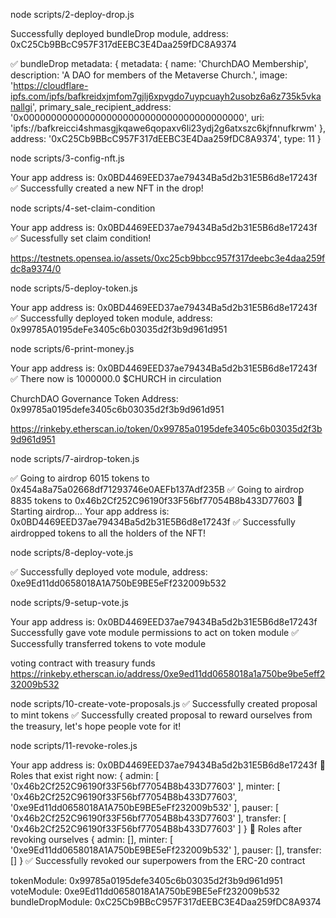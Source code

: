 node scripts/2-deploy-drop.js

Successfully deployed bundleDrop module, address: 0xC25Cb9BBcC957F317dEEBC3E4Daa259fDC8A9374

✅ bundleDrop metadata: {
metadata: {
name: 'ChurchDAO Membership',
description: 'A DAO for members of the Metaverse Church.',
image: 'https://cloudflare-ipfs.com/ipfs/bafkreidxjmfom7gjlj6xpvgdo7uypcuayh2usobz6a6z735k5vkanallgi',
primary_sale_recipient_address: '0x0000000000000000000000000000000000000000',
uri: 'ipfs://bafkreicci4shmasgjkqawe6qopaxv6li23ydj2g6atxszc6kjfnnufkrwm'
},
address: '0xC25Cb9BBcC957F317dEEBC3E4Daa259fDC8A9374',
type: 11
}

node scripts/3-config-nft.js

Your app address is: 0x0BD4469EED37ae79434Ba5d2b31E5B6d8e17243f
✅ Successfully created a new NFT in the drop!

node scripts/4-set-claim-condition

Your app address is: 0x0BD4469EED37ae79434Ba5d2b31E5B6d8e17243f
✅ Sucessfully set claim condition!

https://testnets.opensea.io/assets/0xc25cb9bbcc957f317deebc3e4daa259fdc8a9374/0

node scripts/5-deploy-token.js

Your app address is: 0x0BD4469EED37ae79434Ba5d2b31E5B6d8e17243f
✅ Successfully deployed token module, address: 0x99785A0195deFe3405c6b03035d2f3b9d961d951

node scripts/6-print-money.js

Your app address is: 0x0BD4469EED37ae79434Ba5d2b31E5B6d8e17243f
✅ There now is 1000000.0 $CHURCH in circulation

ChurchDAO Governance Token Address: 0x99785a0195defe3405c6b03035d2f3b9d961d951

https://rinkeby.etherscan.io/token/0x99785a0195defe3405c6b03035d2f3b9d961d951

node scripts/7-airdrop-token.js

✅ Going to airdrop 6015 tokens to 0x454a8a75a02668df71293746e0AEFb137Adf235B
✅ Going to airdrop 8835 tokens to 0x46b2Cf252C96190f33F56bf77054B8b433D77603
🌈 Starting airdrop...
Your app address is: 0x0BD4469EED37ae79434Ba5d2b31E5B6d8e17243f
✅ Successfully airdropped tokens to all the holders of the NFT!

node scripts/8-deploy-vote.js

✅ Successfully deployed vote module, address: 0xe9Ed11dd0658018A1A750bE9BE5eFf232009b532

node scripts/9-setup-vote.js

Your app address is: 0x0BD4469EED37ae79434Ba5d2b31E5B6d8e17243f
Successfully gave vote module permissions to act on token module
✅ Successfully transferred tokens to vote module

voting contract with treasury funds
https://rinkeby.etherscan.io/address/0xe9ed11dd0658018a1a750be9be5eff232009b532

node scripts/10-create-vote-proposals.js
✅ Successfully created proposal to mint tokens
✅ Successfully created proposal to reward ourselves from the treasury, let's hope people vote for it!

node scripts/11-revoke-roles.js

Your app address is: 0x0BD4469EED37ae79434Ba5d2b31E5B6d8e17243f
👀 Roles that exist right now: {
admin: [ '0x46b2Cf252C96190f33F56bf77054B8b433D77603' ],
minter: [
'0x46b2Cf252C96190f33F56bf77054B8b433D77603',
'0xe9Ed11dd0658018A1A750bE9BE5eFf232009b532'
],
pauser: [ '0x46b2Cf252C96190f33F56bf77054B8b433D77603' ],
transfer: [ '0x46b2Cf252C96190f33F56bf77054B8b433D77603' ]
}
🎉 Roles after revoking ourselves {
admin: [],
minter: [ '0xe9Ed11dd0658018A1A750bE9BE5eFf232009b532' ],
pauser: [],
transfer: []
}
✅ Successfully revoked our superpowers from the ERC-20 contract

tokenModule: 0x99785a0195defe3405c6b03035d2f3b9d961d951
voteModule: 0xe9Ed11dd0658018A1A750bE9BE5eFf232009b532
bundleDropModule: 0xC25Cb9BBcC957F317dEEBC3E4Daa259fDC8A9374

